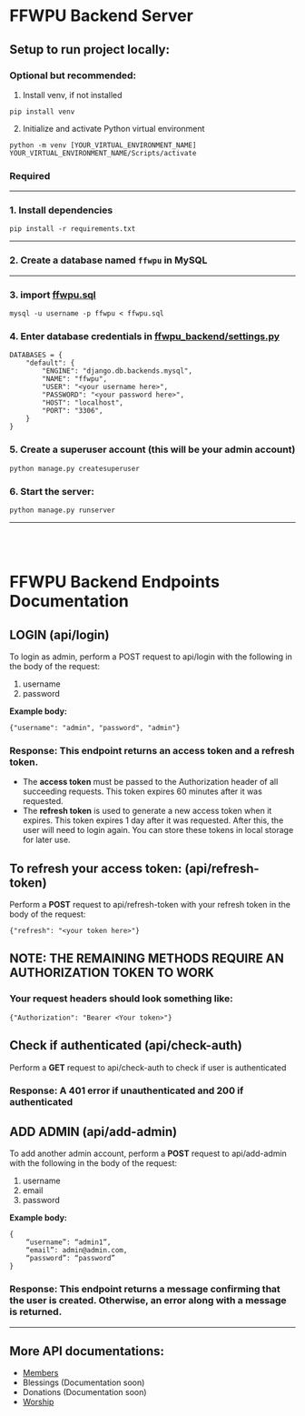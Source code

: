 # FFWPU Backend Server

## Setup to run project locally:

### Optional but recommended:

1. Install venv, if not installed

```
pip install venv
```

2. Initialize and activate Python virtual environment

```
python -m venv [YOUR_VIRTUAL_ENVIRONMENT_NAME]
YOUR_VIRTUAL_ENVIRONMENT_NAME/Scripts/activate
```

### Required

---

### 1. Install dependencies

```
pip install -r requirements.txt
```

---

### 2. Create a database named `ffwpu` in MySQL

---

### 3. import [ffwpu.sql](ffwpu.sql)

```
mysql -u username -p ffwpu < ffwpu.sql
```

### 4. Enter database credentials in [ffwpu_backend/settings.py](./ffwpu_backend/settings.py)

```
DATABASES = {
    "default": {
        "ENGINE": "django.db.backends.mysql",
        "NAME": "ffwpu",
        "USER": "<your username here>",
        "PASSWORD": "<your password here>",
        "HOST": "localhost",
        "PORT": "3306",
    }
}
```

### 5. Create a superuser account (this will be your admin account)

```
python manage.py createsuperuser
```

### 6. Start the server:

```
python manage.py runserver
```

---

<br />
<br />

# FFWPU Backend Endpoints Documentation

## LOGIN (api/login)

To login as admin, perform a POST request to api/login with the following in the body of the request:

1. username
2. password

**Example body:**

```
{"username": "admin", "password", "admin"}
```

### Response: This endpoint returns an access token and a refresh token.

- The **access token** must be passed to the Authorization header of all succeeding requests. This token expires 60 minutes after it was requested.
- The **refresh token** is used to generate a new access token when it expires. This token expires 1 day after it was requested. After this, the user will need to login again. You can store these tokens in local storage for later use.

## To refresh your access token: (api/refresh-token)

Perform a **POST** request to api/refresh-token with your refresh token in the body of the request:

```
{"refresh": "<your token here>"}
```

## NOTE: THE REMAINING METHODS REQUIRE AN AUTHORIZATION TOKEN TO WORK

### Your request headers should look something like:

```
{"Authorization": "Bearer <Your token>"}
```

## Check if authenticated (api/check-auth)

Perform a **GET** request to api/check-auth to check if user is authenticated

### Response: A 401 error if unauthenticated and 200 if authenticated

## ADD ADMIN (api/add-admin)

To add another admin account, perform a **POST** request to api/add-admin with the following in the body of the request:

1. username
2. email
3. password

**Example body:**

```
{
    “username”: “admin1”,
    “email”: admin@admin.com,
    “password”: “password”
}
```

### Response: This endpoint returns a message confirming that the user is created. Otherwise, an error along with a message is returned.

---

## More API documentations:

- [Members](./ffwpu_backend/apps/members/README.md)
- Blessings (Documentation soon)
- Donations (Documentation soon)
- [Worship](./ffwpu_backend/apps/worship/README.md)
